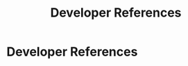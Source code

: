 ﻿---
uid: developer-references
locale: en
title: Developer References
dnnversion: 09.02.00
---

# Developer References
